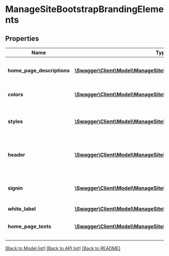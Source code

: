 # ManageSiteBootstrapBrandingElements

## Properties
Name | Type | Description | Notes
------------ | ------------- | ------------- | -------------
**home_page_descriptions** | [**\Swagger\Client\Model\ManageSiteBootstrapHomePageDescriptions[]**](ManageSiteBootstrapHomePageDescriptions.md) | Custom descriptions for the login form by the language code. | 
**colors** | [**\Swagger\Client\Model\ManageSiteBootstrapColors**](ManageSiteBootstrapColors.md) | Object containing the set of colors for the current theme | 
**styles** | [**\Swagger\Client\Model\ManageSiteBootstrapStyles**](ManageSiteBootstrapStyles.md) | Object containing values for the theme &amp;quot;styles&amp;quot; configuration set | 
**header** | [**\Swagger\Client\Model\ManageSiteBootstrapHeader**](ManageSiteBootstrapHeader.md) | Object containing values for the theme &amp;quot;header&amp;quot; configuration set | 
**signin** | [**\Swagger\Client\Model\ManageSiteBootstrapSignin**](ManageSiteBootstrapSignin.md) | Object containing values for the theme &amp;quot;signin&amp;quot; configuration set | 
**white_label** | [**\Swagger\Client\Model\ManageSiteBootstrapWhiteLabel**](ManageSiteBootstrapWhiteLabel.md) |  | [optional] 
**home_page_texts** | [**\Swagger\Client\Model\ManageSiteBootstrapHomePageTexts[]**](ManageSiteBootstrapHomePageTexts.md) | Custom texts for the login form indexed by the language code. | 

[[Back to Model list]](../README.md#documentation-for-models) [[Back to API list]](../README.md#documentation-for-api-endpoints) [[Back to README]](../README.md)


